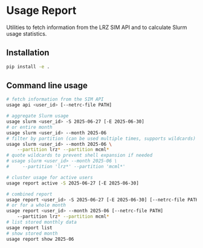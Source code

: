 # Usage Report

Utilities to fetch information from the LRZ SIM API and to calculate Slurm usage statistics.

## Installation

```bash
pip install -e .
```

## Command line usage

```bash
# fetch information from the SIM API
usage api <user_id> [--netrc-file PATH]

# aggregate Slurm usage
usage slurm <user_id> -S 2025-06-27 [-E 2025-06-30]
# or entire month
usage slurm <user_id> --month 2025-06
# filter by partition (can be used multiple times, supports wildcards)
usage slurm <user_id> --month 2025-06 \
    --partition lrz* --partition mcml*
# quote wildcards to prevent shell expansion if needed
# usage slurm <user_id> --month 2025-06 \
#     --partition 'lrz*' --partition 'mcml*'

# cluster usage for active users
usage report active -S 2025-06-27 [-E 2025-06-30]

# combined report
usage report <user_id> -S 2025-06-27 [-E 2025-06-30] [--netrc-file PATH]
# or for a whole month
usage report <user_id> --month 2025-06 [--netrc-file PATH]
    --partition lrz* --partition mcml*
# list stored monthly data
usage report list
# show stored month
usage report show 2025-06
```
